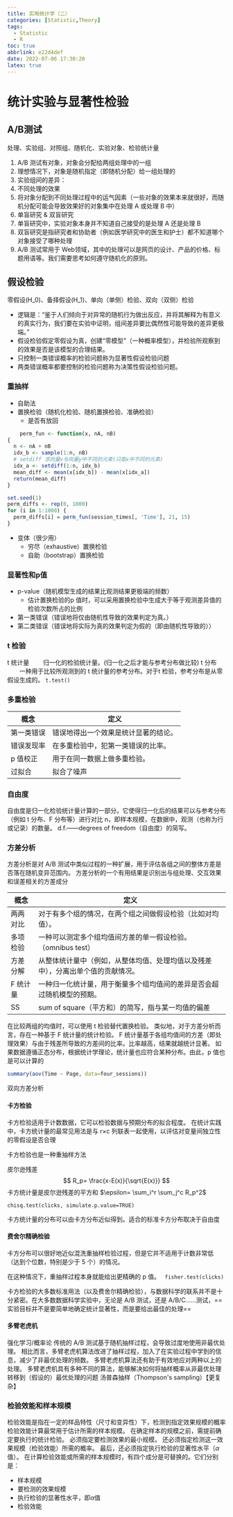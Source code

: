 ```yaml
---
title: 实用统计学（二）
categories: [Statistic,Theory]
tags:
  - Statistic
  - R
toc: true
abbrlink: e22d4def
date: 2022-07-06 17:30:20
latex: true
---
```

<!--more-->
# 统计实验与显著性检验
## A/B测试
处理、实验组、对照组、随机化、实验对象、检验统计量
1. A/B 测试有对象，对象会分配给两组处理中的一组
1. 理想情况下，对象是随机指定（即随机分配）给一组处理的
1. 实验组间的差异：
  1. 不同处理的效果
  1. 将对象分配到不同处理过程中的运气因素（一些对象的效果本来就很好，而随机分配可能会导致效果好的对象集中在处理 A 或处理 B 中）
1. 单盲研究 & 双盲研究
  1. 单盲研究中，实验对象本身并不知道自己接受的是处理 A 还是处理 B
  1. 双盲研究是指研究者和协助者（例如医学研究中的医生和护士）都不知道哪个对象接受了哪种处理
1. A/B 测试常用于 Web领域，其中的处理可以是网页的设计、产品的价格、标题用语等。我们需要思考如何遵守随机化的原则。



## 假设检验
零假设(H_0)、备择假设(H_1)、单向（单侧）检验、双向（双侧）检验
- 逻辑是：“鉴于人们倾向于对异常的随机行为做出反应，并将其解释为有意义的真实行为，我们要在实验中证明，组间差异要比偶然性可能导致的差异更极端。”
- 假设检验假定零假设为真，创建“零模型”（一种概率模型），并检验所观察到的效果是否是该模型的合理结果。
- 只控制一类错误概率的检验问题称为显著性假设检验问题
- 两类错误概率都要控制的检验问题称为决策性假设检验问题。
  
  
### 重抽样
- 自助法
- 置换检验（随机化检验、随机置换检验、准确检验）
   - 是否有放回
``` R
    perm_fun <- function(x, nA, nB)
{
  n <- nA + nB
  idx_b <- sample(1:n, nB)
  # setdiff 求向量x与向量y中不同的元素(只取x中不同的元素)
  idx_a <- setdiff(1:n, idx_b)
  mean_diff <- mean(x[idx_b]) - mean(x[idx_a])
  return(mean_diff)
}

set.seed(1)
perm_diffs <- rep(0, 1000)
for (i in 1:1000) {
  perm_diffs[i] = perm_fun(session_times[, 'Time'], 21, 15)
}
```
- 变体（很少用）
  - 穷尽（exhaustive）置换检验
  - 自助（bootstrap）置换检验


### 显著性和p值
- p-value（随机模型生成的结果比观测结果更极端的频数）
  - 估计置换检验的p 值时，可以采用置换检验中生成大于等于观测差异值的检验次数所占的比例
- 第一类错误（错误地将仅由随机性导致的效果判定为真。）
- 第二类错误（错误地将实际为真的效果判定为假的（即由随机性导致的））


### t 检验
t 统计量
　　归一化的检验统计量。(归一化之后才能与参考分布做比较)
t 分布
　　一种用于比较所观测到的 t 统计量的参考分布。对于t 检验，参考分布是从零假设生成的。
`t.test()`

### 多重检验
概念|定义
---|---
第一类错误|错误地得出一个效果是统计显著的结论。
错误发现率|在多重检验中，犯第一类错误的比率。
p 值校正|用于在同一数据上做多重检验。
过拟合|拟合了噪声

### 自由度
自由度是归一化检验统计量计算的一部分。它使得归一化后的结果可以与参考分布（例如 t 分布、F 分布等）进行对比
n，即样本规模，在数据中，观测（也称为行或记录）的数量。
d.f.——degrees of freedom（自由度）的简写。
　　
### 方差分析
方差分析是对 A/B 测试中类似过程的一种扩展，用于评估各组之间的整体方差是否落在随机变异范围内。
方差分析的一个有用结果是识别出与组处理、交互效果和误差相关的方差成分

概念|定义
---|---
两两对比|对于有多个组的情况，在两个组之间做假设检验（比如对均值）。
多项检验|一种可以测定多个组均值间方差的单一假设检验。（omnibus test）
方差分解|从整体统计量中（例如，从整体均值、处理均值以及残差中），分离出单个值的贡献情况。
F 统计量|一种归一化统计量，用于衡量多个组均值间的差异是否会超过随机模型的预期。
SS|sum of square（平方和）的简写，指与某一均值的偏差


在比较两组的均值时，可以使用 t 检验替代置换检验。
类似地，对于方差分析而言，存在一种基于 F 统计量的统计检验。
F 统计量基于各组均值间的方差（即处理效果）与由于残差所导致的方差间的比率。比率越高，结果就越统计显著。
如果数据遵循正态分布，根据统计学理论，统计量也应符合某种分布。由此，p 值也是可以计算的
``` R
summary(aov(Time ~ Page, data=four_sessions))
```


双向方差分析


#### 卡方检验
卡方检验适用于计数数据，它可以检验数据与预期分布的拟合程度。
在统计实践中，卡方统计量的最常见用法是与 r×c 列联表一起使用，以评估对变量间独立性的零假设是否合理


卡方检验也是一种重抽样方法

皮尔逊残差
$$
R_p= \frac{x-E(x)}{\sqrt{E(x)}}
$$
卡方统计量是皮尔逊残差的平方和
$\epsilon= \sum_i^r \sum_j^c R_p^2$

`chisq.test(clicks, simulate.p.value=TRUE)`

卡方统计量的分布可以由卡方分布近似得到。适合的标准卡方分布取决于自由度


#### 费舍尔精确检验
卡方分布可以很好地近似混洗重抽样检验过程，但是它并不适用于计数非常低
（达到个位数，特别是少于 5 个）的情况。

在这种情况下，重抽样过程本身就能给出更精确的 p 值。
` fisher.test(clicks)`

卡方检验的大多数标准用法（以及费舍尔精确检验），与数据科学的联系并不是十分紧密。在大多数数据科学实验中，无论是 A/B 测试，还是 A/B/C……测试，==实验目标并不是要简单地确定统计显著性，而是要给出最佳的处理==

#### 多臂老虎机
强化学习/概率论
传统的 A/B 测试基于随机抽样过程，会导致过度地使用非最优处理。
相比而言，多臂老虎机算法改进了抽样过程，加入了在实验过程中学到的信息，减少了非最优处理的频数。
多臂老虎机算法还有助于有效地应对两种以上的处理。
多臂老虎机具有多种不同的算法，能够解决如何将抽样概率从非最优处理转移到（假设的）最优处理的问题
汤普森抽样（Thompson's sampling）【更复杂】



### 检验效能和样本规模
检验效能是指在一定的样品特性（尺寸和变异性）下，检测到指定效果规模的概率
检验效能计算最常用于估计所需的样本规模。
在确定样本的规模之前，需提前确定要执行的统计检验。
必须指定要检测效果的最小规模。
还必须指定检测这一效果规模（检验效能）所需的概率。
最后，还必须指定执行检验的显著性水平（$\alpha$值）。
在计算检验效能或所需的样本规模时，有四个成分是可替换的。它们分别是：
- 样本规模
- 要检测的效果规模
- 执行检验的显著性水平，即$\alpha$值
- 检验效能